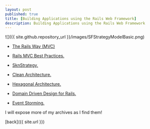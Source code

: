 ```yaml
---
layout: post
published: true
title: [Building Applications using the Rails Web Framework]
description: Building Applications using the Rails Web Framework
---
```

![]({{ site.github.repository_url }}/images/SFStrategyModelBasic.png)


* [The Rails Way (MVC) ](https://www.sitepoint.com/10-ruby-on-rails-best-practices-3/)
* [Rails MVC Best Practices.](https://www.sitepoint.com/10-ruby-on-rails-best-practices-3/)
* [SknStrategy.](https://skoona.blogspot.com/2016/08/sknservices-alternate-development_11.html)
* [Clean Architecture.](https://skoona.blogspot.com/2016/08/raspberry-pi-iot-udp-programming-with.html)
* [Hexagonal Architecture.](https://medium.com/@vsavkin/hexagonal-architecture-for-rails-developers-8b1fee64a613)

* [Domain Driven Design for Rails.](https://blog.arkency.com/domain-driven-rails/)
* [Event Storming.](https://blog.redelastic.com/corporate-arts-crafts-modelling-reactive-systems-with-event-storming-73c6236f5dd7)

I will expose more of my archives as I find them!

[back]({{ site.url }})

